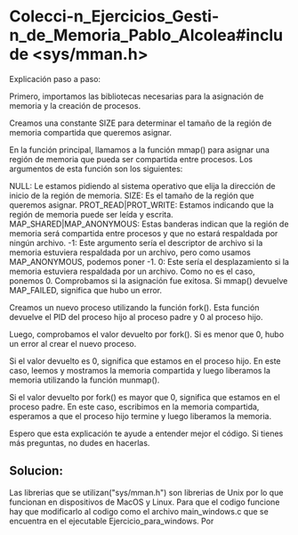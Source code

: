 # Colecci-n_Ejercicios_Gesti-n_de_Memoria_Pablo_Alcolea#include <sys/mman.h>

Explicación paso a paso:

Primero, importamos las bibliotecas necesarias para la asignación de memoria y la creación de procesos.

Creamos una constante SIZE para determinar el tamaño de la región de memoria compartida que queremos asignar.

En la función principal, llamamos a la función mmap() para asignar una región de memoria que pueda ser compartida entre procesos. Los argumentos de esta función son los siguientes:

NULL: Le estamos pidiendo al sistema operativo que elija la dirección de inicio de la región de memoria.
SIZE: Es el tamaño de la región que queremos asignar.
PROT_READ|PROT_WRITE: Estamos indicando que la región de memoria puede ser leída y escrita.
MAP_SHARED|MAP_ANONYMOUS: Estas banderas indican que la región de memoria será compartida entre procesos y que no estará respaldada por ningún archivo.
-1: Este argumento sería el descriptor de archivo si la memoria estuviera respaldada por un archivo, pero como usamos MAP_ANONYMOUS, podemos poner -1.
0: Este sería el desplazamiento si la memoria estuviera respaldada por un archivo. Como no es el caso, ponemos 0.
Comprobamos si la asignación fue exitosa. Si mmap() devuelve MAP_FAILED, significa que hubo un error.

Creamos un nuevo proceso utilizando la función fork(). Esta función devuelve el PID del proceso hijo al proceso padre y 0 al proceso hijo.

Luego, comprobamos el valor devuelto por fork(). Si es menor que 0, hubo un error al crear el nuevo proceso.

Si el valor devuelto es 0, significa que estamos en el proceso hijo. En este caso, leemos y mostramos la memoria compartida y luego liberamos la memoria utilizando la función munmap().

Si el valor devuelto por fork() es mayor que 0, significa que estamos en el proceso padre. En este caso, escribimos en la memoria compartida, esperamos a que el proceso hijo termine y luego liberamos la memoria.

Espero que esta explicación te ayude a entender mejor el código. Si tienes más preguntas, no dudes en hacerlas.

## Solucion:

Las librerias que se utilizan("sys/mman.h") son librerias de Unix por lo que funcionan en dispositivos de MacOS y Linux.
Para que el codigo funcione hay que modificarlo al codigo como el archivo main_windows.c que se encuentra en el ejecutable Ejercicio_para_windows.
Por 